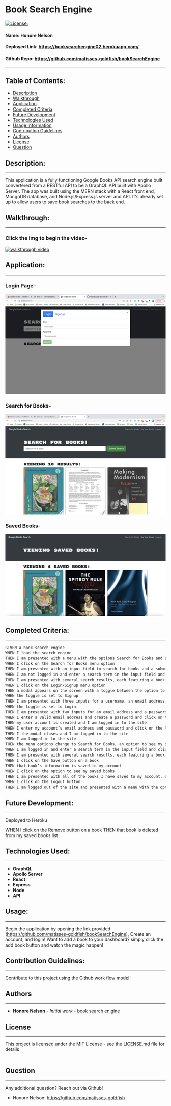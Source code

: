 
# Book Search Engine
[![License: ](https://img.shields.io/badge/license-MIT-brightgreen)](https://opensource.org/licenses/)
#### **Name:** Honore Nelson 
#### **Deployed Link:** https://booksearchengine02.herokuapp.com/
#### **Github Repo:** https://github.com/matisses-goldfish/bookSearchEngine
---
    
##  Table of Contents:
* [Description](#description)
* [Walkthrough](#walkthrough)
* [Application](#application)
* [Completed Criteria](#completed-criteria)
* [Future Development](#future-development)
* [Technologies Used](#technologies-used)
* [Usage Information](#usage)
* [Contribution Guidelines](#contribution-guidelines)
* [Authors](#authors)
* [License](#license)
* [Question](#questions)


## Description:
---
This application is a fully functioning Google Books API search engine built convertered from a RESTful API to be a GraphQL API built with Apollo Server. The app was built using the MERN stack with a React front end, MongoDB database, and Node.js/Express.js server and API. It's already set up to allow users to save book searches to the back end. 


## Walkthrough: 
---
### Click the img to begin the video- 
[![walkthrough video](https://img.youtube.com/vi/IxaUg_VmiLQ/0.jpg)](https://www.youtube.com/watch?v=IxaUg_VmiLQ)


## Application:
---
### Login Page-
![login page](assets/ss-login.png)

### Search for Books-
![book search page](assets/ss-searchbooks.png)

### Saved Books-
![saved books page](assets/ss-savedbooks.png)

    
## Completed Criteria:
---

```md
GIVEN a book search engine
WHEN I load the search engine
THEN I am presented with a menu with the options Search for Books and Login/Signup and an input field to search for books and a submit button
WHEN I click on the Search for Books menu option
THEN I am presented with an input field to search for books and a submit button
WHEN I am not logged in and enter a search term in the input field and click the submit button
THEN I am presented with several search results, each featuring a book’s title, author, description, image, and a link to that book on the Google Books site
WHEN I click on the Login/Signup menu option
THEN a modal appears on the screen with a toggle between the option to log in or sign up
WHEN the toggle is set to Signup
THEN I am presented with three inputs for a username, an email address, and a password, and a signup button
WHEN the toggle is set to Login
THEN I am presented with two inputs for an email address and a password and login button
WHEN I enter a valid email address and create a password and click on the signup button
THEN my user account is created and I am logged in to the site
WHEN I enter my account’s email address and password and click on the login button
THEN I the modal closes and I am logged in to the site
WHEN I am logged in to the site
THEN the menu options change to Search for Books, an option to see my saved books, and Logout
WHEN I am logged in and enter a search term in the input field and click the submit button
THEN I am presented with several search results, each featuring a book’s title, author, description, image, and a link to that book on the Google Books site and a button to save a book to my account
WHEN I click on the Save button on a book
THEN that book’s information is saved to my account
WHEN I click on the option to see my saved books
THEN I am presented with all of the books I have saved to my account, each featuring the book’s title, author, description, image, and a link to that book on the Google Books site and a button to remove a book from my account
WHEN I click on the Logout button
THEN I am logged out of the site and presented with a menu with the options Search for Books and Login/Signup and an input field to search for books and a submit button  
```


## Future Development:
---
Deployed to Heroku

WHEN I click on the Remove button on a book
THEN that book is deleted from my saved books list

## Technologies Used:
---
- **GraphQL** 
- **Apollo Server**
- **React**
- **Express**
- **Node**
- **API**


## Usage:
---
Begin the application by opening the link provided (https://github.com/matisses-goldfish/bookSearchEngine), Create an account, and login! Want to add a book to your dashboard? simply click the add book button and watch the magic happen!
     
    
## Contribution Guidelines:
---
Contribute to this project using the Github work flow model!

    
## Authors
---
* **Honore Nelson** - *Initial work* - [book search enigine](https://github.com/matisses-goldfish/bookSearchEngine)
    
## License
---

This project is licensed under the MIT License - see the [LICENSE.md](LICENSE.md) file for details
<br></br>

## Question
---
Any additional question? Reach out via Github!
* Honore Nelson: https://github.com/matisses-goldfish